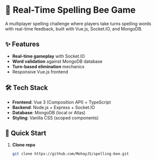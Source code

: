 # 🐝 Real-Time Spelling Bee Game

A multiplayer spelling challenge where players take turns spelling words with real-time feedback, built with Vue.js, Socket.IO, and MongoDB.

## ✨ Features
- **Real-time gameplay** with Socket.IO
- **Word validation** against MongoDB database
- **Turn-based elimination** mechanics
- Responsive Vue.js frontend

## 🛠️ Tech Stack
- **Frontend**: Vue 3 (Composition API) + TypeScript
- **Backend**: Node.js + Express + Socket.IO
- **Database**: MongoDB (local or Atlas)
- **Styling**: Vanilla CSS (scoped components)

## 🚀 Quick Start
1. **Clone repo**  
   ```bash
   git clone https://github.com/MohayJS/spelling-bee.git
